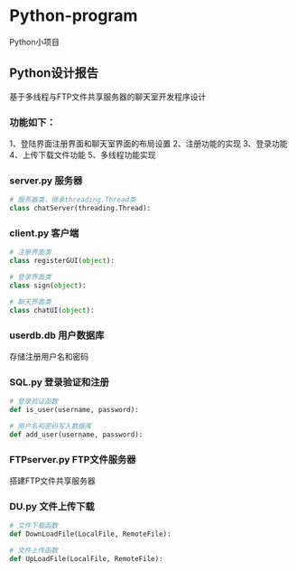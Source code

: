 # Python-program
Python小项目
## Python设计报告
基于多线程与FTP文件共享服务器的聊天室开发程序设计
### 功能如下：
1、登陆界面注册界面和聊天室界面的布局设置
2、注册功能的实现
3、登录功能
4、上传下载文件功能
5、多线程功能实现
### server.py 服务器
```python
# 服务器类，继承threading.Thread类
class chatServer(threading.Thread):
```

### client.py 客户端
```python
# 注册界面类
class registerGUI(object):

# 登录界面类
class sign(object):

# 聊天界面类
class chatUI(object):
```
### userdb.db 用户数据库
存储注册用户名和密码

### SQL.py 登录验证和注册
```python
# 登录验证函数
def is_user(username, password):

# 用户名和密码写入数据库
def add_user(username, password):
```

### FTPserver.py FTP文件服务器
搭建FTP文件共享服务器

### DU.py 文件上传下载
```python
# 文件下载函数
def DownLoadFile(LocalFile, RemoteFile):

# 文件上传函数
def UpLoadFile(LocalFile, RemoteFile):
```

